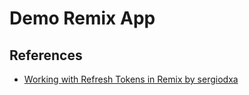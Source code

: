 # Demo Remix App

## References

- [Working with Refresh Tokens in Remix by sergiodxa](https://sergiodxa.com/articles/working-with-refresh-tokens-in-remix)
